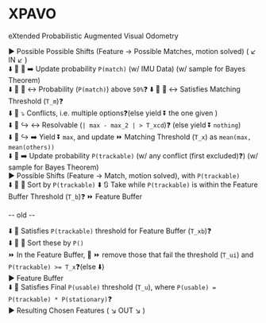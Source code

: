# XPAVO
eXtended Probabilistic Augmented Visual Odometry

▶️ Possible Possible Shifts (Feature -> Possible Matches, motion solved) ( ↙️ IN ↙️ )<br>
⬇️ 🔄 🔄 ➡️ Update probability `P(match)` (w\/ IMU Data) (w\/ sample for Bayes Theorem)<br>
⬇️ 🔄 🔄 ↔️ Probability (`P(match)`) above `50%`❓
⬇️ 🔄 🔄 ↔️ Satisfies Matching Threshold (`T_m`)❓<br>
⬇️ 🔄 ⤵️ Conflicts, i.e. multiple options❓(else yield ⏬ the one given )<br>
⬇️ 🔄 ↪️ ↔️ Resolvable (`| max - max_2 | > T_xcd`)❓ (else yield ⏬ `nothing`)<br>
⬇️ 🔄 ↪️ ➡️ Yield ⏬ `max`, and update ⏩ Matching Threshold (`T_x`) as `mean(max, mean(others))`<br>
⬇️ 🔄 ➡️ Update probability `P(trackable)` (w\/ any conflict (first excluded)❓) (w\/ sample for Bayes Theorem)<br>
▶️ Possible Shifts (Feature -> Match, motion solved), with `P(trackable)`<br>
⬇️ 🔄 🔀 Sort by `P(trackable)`
⬇️ 🔃 Take while `P(trackable)` is within the Feature Buffer Threshold (`T_b`)❓
⏩ Feature Buffer

-- old --

⬇️ 🔄 Satisfies `P(trackable)` threshold for Feature Buffer (`T_xb`)❓<br>
⬇️ 🔄 🔀 Sort these by `P()`<br>
⏩ In the Feature Buffer, 🔄 ⏩ remove those that fail the threshold (`T_ui`) and `P(trackable) >= T_x`❓(else ⬇️)<br>
▶️ Feature Buffer<br>
⬇️ 🔄 Satisfies Final `P(usable)` threshold (`T_u`), where `P(usable) = P(trackable) * P(stationary)`❓<br>
▶️ Resulting Chosen Features ( ↘️ OUT ↘️ )<br>
